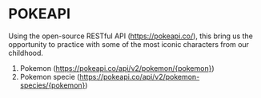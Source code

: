 # POKEAPI

Using the open-source RESTful API (https://pokeapi.co/), this bring us the opportunity to practice with some of the most iconic characters from our childhood.

1. Pokemon (https://pokeapi.co/api/v2/pokemon/{pokemon})
2. Pokemon specie (https://pokeapi.co/api/v2/pokemon-species/{pokemon})
